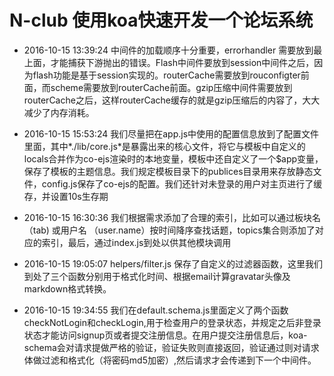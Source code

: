 # N-club 使用koa快速开发一个论坛系统

- 2016-10-15 13:39:24 中间件的加载顺序十分重要，errorhandler 需要放到最上面，才能捕获下游抛出的错误。Flash中间件要放到session中间件之后，因为flash功能是基于session实现的。routerCache需要放到rouconfigter前面，而scheme需要放到routerCache前面。gzip压缩中间件需要放到routerCache之后，这样routerCache缓存的就是gzip压缩后的内容了，大大减少了内存消耗。

- 2016-10-15 15:53:24 我们尽量把在app.js中使用的配置信息放到了配置文件里面，其中*./lib/core.js*是暴露出来的核心文件，将它与模板中自定义的locals合并作为co-ejs渲染时的本地变量，模板中还自定义了一个$app变量，保存了模板的主题信息。我们规定模板目录下的publices目录用来存放静态文件，config.js保存了co-ejs的配置。我们还针对未登录的用户对主页进行了缓存，并设置10s生存期

- 2016-10-15 16:30:36 我们根据需求添加了合理的索引，比如可以通过板块名（tab) 或用户名 （user.name）按时间降序查找话题，topics集合则添加了对应的索引，最后，通过index.js到处以供其他模块调用 

- 2016-10-15 19:05:07 helpers/filter.js 保存了自定义的过滤器函数，这里我们到处了三个函数分别用于格式化时间、根据email计算gravatar头像及markdown格式转换。

- 2016-10-15 19:34:55 我们在default.schema.js里面定义了两个函数checkNotLogin和checkLogin,用于检查用户的登录状态，并规定之后非登录状态才能访问signup页或者提交注册信息。在用户提交注册信息后，koa-schema会对请求提做严格的验证，验证失败则直接返回，验证通过则对请求体做过滤和格式化（将密码md5加密）,然后请求才会传递到下一个中间件。